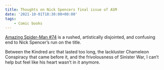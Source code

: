 ```yaml
---
title: Thoughts on Nick Spencers final issue of ASM
date: '2021-10-01T18:30:00+00:00'
tags:
    - Comic books
---
```


[Amazing Spider-Man #74](https://leagueofcomicgeeks.com/comic/8941025/the-amazing-spider-man-74) is a rushed, artistically disjointed, and confusing end to Nick Spencer’s run on the title.

Between the Kindred arc that lasted too long, the lackluster Chameleon Conspiracy that came before it, and the frivolousness of Sinister War, I can’t help but feel like his heart wasn’t in it anymore.
